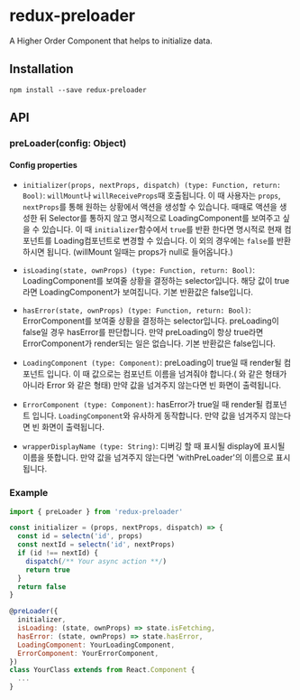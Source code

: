 # redux-preloader
A Higher Order Component that helps to initialize data.


## Installation
```npm install --save redux-preloader```

## API
### preLoader(config: Object)

#### Config properties
* `initializer(props, nextProps, dispatch) (type: Function, return: Bool)`: ```willMount```나 ```willReceiveProps```때 호출됩니다. 이 때 사용자는 ```props```, ```nextProps```를 통해 원하는 상황에서 액션을 생성할 수 있습니다. 때때로 액션을 생성한 뒤 Selector를 통하지 않고 명시적으로 LoadingComponent를 보여주고 싶을 수 있습니다. 이 때 ```initializer```함수에서 ```true```를 반환 한다면 명시적로 현재 컴포넌트를 Loading컴포넌트로 변경할 수 있습니다. 이 외의 경우에는 ```false```를 반환하시면 됩니다. (willMount 일때는 props가 null로 들어옵니다.)

* `isLoading(state, ownProps) (type: Function, return: Bool)`: LoadingComponent를 보여줄 상황을 결정하는 selector입니다. 해당 값이 true라면 LoadingComponent가 보여집니다. 기본 반환값은 false입니다.
* `hasError(state, ownProps) (type: Function, return: Bool)`: ErrorComponent를 보여줄 상황을 결정하는 selector입니다. preLoading이 false일 경우 hasError를 판단합니다. 만약 preLoading이 항상 true라면 ErrorComponent가 render되는 일은 없습니다. 기본 반환값은 false입니다.

* `LoadingComponent (type: Component)`: preLoading이 true일 때 render될 컴포넌트 입니다. 이 때 값으로는 컴포넌트 이름을 넘겨줘야 합니다.(<Error /> 와 같은 형태가 아니라 Error 와 같은 형태) 만약 값을 넘겨주지 않는다면 빈 화면이 출력됩니다.

* `ErrorComponent (type: Component)`: hasError가 true일 때 render될 컴포넌트 입니다. ```LoadingComponent```와 유사하게 동작합니다. 만약 값을 넘겨주지 않는다면 빈 화면이 출력됩니다.

* `wrapperDisplayName (type: String)`: 디버깅 할 때 표시될 display에 표시될 이름을 뜻합니다. 만약 값을 넘겨주지 않는다면 'withPreLoader'의 이름으로 표시됩니다.

### Example
```javascript
import { preLoader } from 'redux-preloader'

const initializer = (props, nextProps, dispatch) => {
  const id = selectn('id', props)
  const nextId = selectn('id', nextProps)
  if (id !== nextId) {
    dispatch(/** Your async action **/)
    return true
  }
  return false
}

@preLoader({
  initializer,
  isLoading: (state, ownProps) => state.isFetching,
  hasError: (state, ownProps) => state.hasError,
  LoadingComponent: YourLoadingComponent,
  ErrorComponent: YourErrorComponent,
})
class YourClass extends from React.Component {
  ...
}
```
